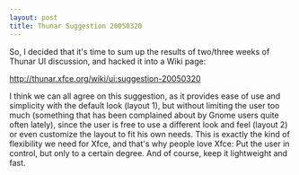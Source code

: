 ```yaml
---
layout: post
title: Thunar Suggestion 20050320
---
```


So, I decided that it's time to sum up the results of two/three weeks of Thunar UI discussion, and hacked it into a Wiki page:

<a href="http://thunar.xfce.org/wiki/ui:suggestion-20050320">http://thunar.xfce.org/wiki/ui:suggestion-20050320</a>

I think we can all agree on this suggestion, as it provides ease of use and simplicity with the default look (layout 1), but without limiting the user too much (something that has been complained about by Gnome users quite often lately), since the user is free to use a different look and feel (layout 2) or even customize the layout to fit his own needs. This is exactly the kind of flexibility we need for Xfce, and that's why people love Xfce: Put the user in control, but only to a certain degree. And of course, keep it lightweight and fast.

